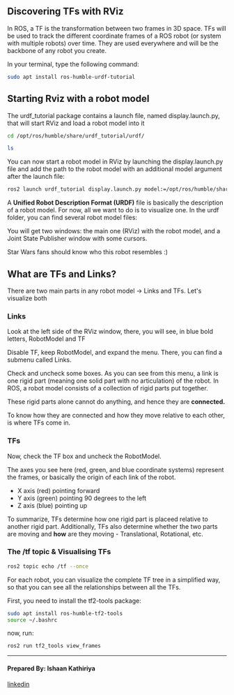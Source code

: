 


## Discovering TFs with RViz


In ROS, a TF is the transformation between two frames in 3D space. TFs will be used to track the
different coordinate frames of a ROS robot (or system with multiple robots) over time. They are used everywhere and will be the backbone of any robot you create.




In your terminal, type the following command:
```bash
sudo apt install ros-humble-urdf-tutorial
```




## Starting Rviz with a robot model


The urdf_tutorial package contains a launch file, named display.launch.py, that will start RViz and
load a robot model into it


```bash
cd /opt/ros/humble/share/urdf_tutorial/urdf/

ls
```


You can now start a robot model in RViz by launching the display.launch.py file and add the path to the robot model with an additional model argument after the launch file:


```bash
ros2 launch urdf_tutorial display.launch.py model:=/opt/ros/humble/share/urdf_tutorial/urdf/07-physics.urdf
```


A **Unified Robot Description Format (URDF)** file is basically the description of a robot model. For now, all we want to do is to visualize one. In the urdf folder, you can find several robot model files:

You will get two windows: the main one (RViz) with the robot model, and a Joint State Publisher
window with some cursors. 


Star Wars fans should know who this robot resembles :)




## What are TFs and Links?


There are two main parts in any robot model -> Links and TFs. Let's visualize both



### Links

Look at the left side of the RViz window, there, you will see, in blue bold letters,
RobotModel and TF


Disable TF, keep RobotModel, and expand the menu. There, you can find a submenu called Links.


Check and uncheck some boxes. As you can see from this menu, a link is one rigid part (meaning one solid part with no articulation) of the robot.  In ROS, a robot model consists of a
collection of rigid parts put together.

These rigid parts alone cannot do anything, and hence they are **connected.** 

To know how they are connected and how they move relative to each other, is where TFs come in.



### TFs

Now, check the TF box and uncheck the RobotModel.

The axes you see here (red, green, and blue coordinate systems) represent the frames, or basically the origin of each link of the robot.

- X axis (red) pointing forward
- Y axis (green) pointing 90 degrees to the left
- Z axis (blue) pointing up


To summarize, TFs determine how one rigid part is placeed relative to another rigid part. Additionally, TFs also determine whether the two parts are moving and **how** are they moving - Translational, Rotational, etc.



### The /tf topic & Visualising TFs


```bash
ros2 topic echo /tf --once
```


For each robot, you can visualize the complete TF tree in a simplified way, so that you can see all the relationships between all the TFs.


First, you need to install the tf2-tools package:
```bash
sudo apt install ros-humble-tf2-tools
source ~/.bashrc
```

now, run:
```bash
ros2 run tf2_tools view_frames
```



---
#### Prepared By: Ishaan Kathiriya

[linkedin](https://www.linkedin.com/in/ishaan-kathiriya)





